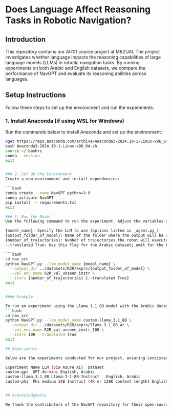 # Does Language Affect Reasoning Tasks in Robotic Navigation?

## Introduction
This repository contains our AI701 course project at MBZUAI. The project investigates whether language impacts the reasoning capabilities of large language models (LLMs) in robotic navigation tasks. By running experiments on both Arabic and English datasets, we compare the performance of NavGPT and evaluate its reasoning abilities across languages.

## Setup Instructions

Follow these steps to set up the environment and run the experiments:

### 1. Install Anaconda (if using WSL for Windows)
Run the commands below to install Anaconda and set up the environment:

```bash
wget https://repo.anaconda.com/archive/Anaconda3-2024.10-1-Linux-x86_64.sh
bash Anaconda3-2024.10-1-Linux-x86_64.sh
source ~/.bashrc
conda --version
exit


### 2. Set Up the Environment
Create a new environment and install dependencies:

```bash
conda create --name NavGPT python=3.9
conda activate NavGPT
pip install -r requirements.txt
exit

### 3. Run the Model
Use the following command to run the experiment. Adjust the variables as needed:

{model_name}: Specify the LLM to use (options listed in _agent.py_).
{output_folder_of_model}: Name of the folder where the output will be saved.
{number_of_trajectories}: Number of trajectories the robot will execute.
--translated True: Use this flag for the Arabic dataset; omit for the English dataset.

```bash
cd nav_src
python NavGPT.py --llm_model_name {model_name} \
  --output_dir ../datasets/R2R/exprs/{output_folder_of_model} \
  --val_env_name R2R_val_unseen_instr \
  --iters {number_of_trajectories} {--translated True}
exit


#### Example

To run an experiment using the Llama 3.1 8B model with the Arabic dataset and a shortened annotations directory (R2R_val_unseen_instr_100):
```bash
cd nav_src
python NavGPT.py --llm_model_name custom-llama_3.1_8B \
  --output_dir ../datasets/R2R/exprs/llama_3.1_8B_ar \
  --val_env_name R2R_val_unseen_instr_100 \
  --iters 100 --translated True
exit

## Experiments

Below are the experiments conducted for our project, ensuring consistent comparisons between models and datasets:

Experiment Name	LLM (via Azure AI)	Dataset
custom-gpt	GPT-4o-mini	English, Arabic
custom-llama_3.1_8B	Llama-3-1-8B-Instruct	English, Arabic
custom-phi	Phi medium 14B Instruct (4K or 128K context length)	English, Arabic


## Acknowledgments

We thank the contributors of the NavGPT repository for their open-source efforts, which were instrumental to the success of our project.

